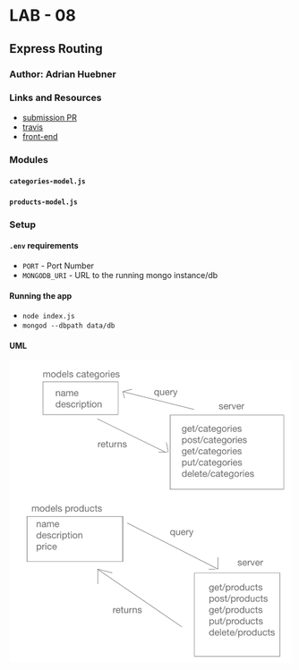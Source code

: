 # LAB - 08

## Express Routing

### Author: Adrian Huebner

### Links and Resources
* [submission PR](http://xyz.com)
* [travis](http://xyz.com)
* [front-end](http://xyz.com)

### Modules
#### `categories-model.js`
#### `products-model.js`


### Setup
#### `.env` requirements
* `PORT` - Port Number
* `MONGODB_URI` - URL to the running mongo instance/db

#### Running the app
* `node index.js`
* `mongod --dbpath data/db`


#### UML
![UMLforExpressServer](./assets/Express-Server.png)
